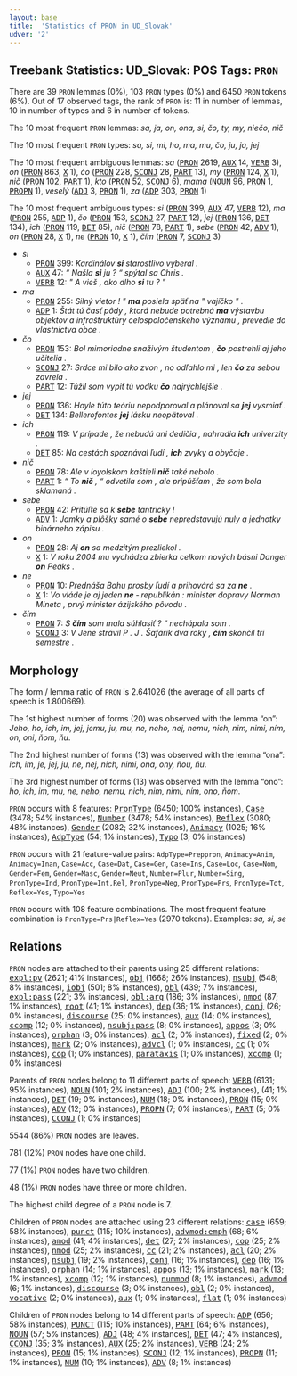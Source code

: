 ```yaml
---
layout: base
title:  'Statistics of PRON in UD_Slovak'
udver: '2'
---
```


## Treebank Statistics: UD_Slovak: POS Tags: `PRON`

There are 39 `PRON` lemmas (0%), 103 `PRON` types (0%) and 6450 `PRON` tokens (6%).
Out of 17 observed tags, the rank of `PRON` is: 11 in number of lemmas, 10 in number of types and 6 in number of tokens.

The 10 most frequent `PRON` lemmas: <em>sa, ja, on, ona, si, čo, ty, my, niečo, nič</em>

The 10 most frequent `PRON` types:  <em>sa, si, mi, ho, ma, mu, čo, ju, ja, jej</em>

The 10 most frequent ambiguous lemmas: <em>sa</em> (<tt><a href="sk-pos-PRON.html">PRON</a></tt> 2619, <tt><a href="sk-pos-AUX.html">AUX</a></tt> 14, <tt><a href="sk-pos-VERB.html">VERB</a></tt> 3), <em>on</em> (<tt><a href="sk-pos-PRON.html">PRON</a></tt> 863, <tt><a href="sk-pos-X.html">X</a></tt> 1), <em>čo</em> (<tt><a href="sk-pos-PRON.html">PRON</a></tt> 228, <tt><a href="sk-pos-SCONJ.html">SCONJ</a></tt> 28, <tt><a href="sk-pos-PART.html">PART</a></tt> 13), <em>my</em> (<tt><a href="sk-pos-PRON.html">PRON</a></tt> 124, <tt><a href="sk-pos-X.html">X</a></tt> 1), <em>nič</em> (<tt><a href="sk-pos-PRON.html">PRON</a></tt> 102, <tt><a href="sk-pos-PART.html">PART</a></tt> 1), <em>kto</em> (<tt><a href="sk-pos-PRON.html">PRON</a></tt> 52, <tt><a href="sk-pos-SCONJ.html">SCONJ</a></tt> 6), <em>mama</em> (<tt><a href="sk-pos-NOUN.html">NOUN</a></tt> 96, <tt><a href="sk-pos-PRON.html">PRON</a></tt> 1, <tt><a href="sk-pos-PROPN.html">PROPN</a></tt> 1), <em>veselý</em> (<tt><a href="sk-pos-ADJ.html">ADJ</a></tt> 3, <tt><a href="sk-pos-PRON.html">PRON</a></tt> 1), <em>za</em> (<tt><a href="sk-pos-ADP.html">ADP</a></tt> 303, <tt><a href="sk-pos-PRON.html">PRON</a></tt> 1)

The 10 most frequent ambiguous types:  <em>si</em> (<tt><a href="sk-pos-PRON.html">PRON</a></tt> 399, <tt><a href="sk-pos-AUX.html">AUX</a></tt> 47, <tt><a href="sk-pos-VERB.html">VERB</a></tt> 12), <em>ma</em> (<tt><a href="sk-pos-PRON.html">PRON</a></tt> 255, <tt><a href="sk-pos-ADP.html">ADP</a></tt> 1), <em>čo</em> (<tt><a href="sk-pos-PRON.html">PRON</a></tt> 153, <tt><a href="sk-pos-SCONJ.html">SCONJ</a></tt> 27, <tt><a href="sk-pos-PART.html">PART</a></tt> 12), <em>jej</em> (<tt><a href="sk-pos-PRON.html">PRON</a></tt> 136, <tt><a href="sk-pos-DET.html">DET</a></tt> 134), <em>ich</em> (<tt><a href="sk-pos-PRON.html">PRON</a></tt> 119, <tt><a href="sk-pos-DET.html">DET</a></tt> 85), <em>nič</em> (<tt><a href="sk-pos-PRON.html">PRON</a></tt> 78, <tt><a href="sk-pos-PART.html">PART</a></tt> 1), <em>sebe</em> (<tt><a href="sk-pos-PRON.html">PRON</a></tt> 42, <tt><a href="sk-pos-ADV.html">ADV</a></tt> 1), <em>on</em> (<tt><a href="sk-pos-PRON.html">PRON</a></tt> 28, <tt><a href="sk-pos-X.html">X</a></tt> 1), <em>ne</em> (<tt><a href="sk-pos-PRON.html">PRON</a></tt> 10, <tt><a href="sk-pos-X.html">X</a></tt> 1), <em>čím</em> (<tt><a href="sk-pos-PRON.html">PRON</a></tt> 7, <tt><a href="sk-pos-SCONJ.html">SCONJ</a></tt> 3)


* <em>si</em>
  * <tt><a href="sk-pos-PRON.html">PRON</a></tt> 399: <em>Kardinálov <b>si</b> starostlivo vyberal .</em>
  * <tt><a href="sk-pos-AUX.html">AUX</a></tt> 47: <em>“ Našla <b>si</b> ju ? “ spýtal sa Chris .</em>
  * <tt><a href="sk-pos-VERB.html">VERB</a></tt> 12: <em>" A vieš , ako dlho <b>si</b> tu ? "</em>
* <em>ma</em>
  * <tt><a href="sk-pos-PRON.html">PRON</a></tt> 255: <em>Silný vietor ! " <b>ma</b> posiela späť na " vajíčko " .</em>
  * <tt><a href="sk-pos-ADP.html">ADP</a></tt> 1: <em>Štát tú časť pôdy , ktorá nebude potrebná <b>ma</b> výstavbu objektov a infraštruktúry celospoločenského významu , prevedie do vlastníctva obce .</em>
* <em>čo</em>
  * <tt><a href="sk-pos-PRON.html">PRON</a></tt> 153: <em>Bol mimoriadne snaživým študentom , <b>čo</b> postrehli aj jeho učitelia .</em>
  * <tt><a href="sk-pos-SCONJ.html">SCONJ</a></tt> 27: <em>Srdce mi bilo ako zvon , no odľahlo mi , len <b>čo</b> za sebou zavrela .</em>
  * <tt><a href="sk-pos-PART.html">PART</a></tt> 12: <em>Túžil som vypiť tú vodku <b>čo</b> najrýchlejšie .</em>
* <em>jej</em>
  * <tt><a href="sk-pos-PRON.html">PRON</a></tt> 136: <em>Hoyle túto teóriu nepodporoval a plánoval sa <b>jej</b> vysmiať .</em>
  * <tt><a href="sk-pos-DET.html">DET</a></tt> 134: <em>Bellerofontes <b>jej</b> lásku neopätoval .</em>
* <em>ich</em>
  * <tt><a href="sk-pos-PRON.html">PRON</a></tt> 119: <em>V prípade , že nebudú ani dedičia , nahradia <b>ich</b> univerzity .</em>
  * <tt><a href="sk-pos-DET.html">DET</a></tt> 85: <em>Na cestách spoznával ľudí , <b>ich</b> zvyky a obyčaje .</em>
* <em>nič</em>
  * <tt><a href="sk-pos-PRON.html">PRON</a></tt> 78: <em>Ale v loyolskom kaštieli <b>nič</b> také nebolo .</em>
  * <tt><a href="sk-pos-PART.html">PART</a></tt> 1: <em>“ To <b>nič</b> , “ odvetila som , ale pripúšťam , že som bola sklamaná .</em>
* <em>sebe</em>
  * <tt><a href="sk-pos-PRON.html">PRON</a></tt> 42: <em>Pritúľte sa k <b>sebe</b> tantricky !</em>
  * <tt><a href="sk-pos-ADV.html">ADV</a></tt> 1: <em>Jamky a plôšky samé o <b>sebe</b> nepredstavujú nuly a jednotky binárneho zápisu .</em>
* <em>on</em>
  * <tt><a href="sk-pos-PRON.html">PRON</a></tt> 28: <em>Aj <b>on</b> sa medzitým prezliekol .</em>
  * <tt><a href="sk-pos-X.html">X</a></tt> 1: <em>V roku 2004 mu vychádza zbierka celkom nových básni Danger <b>on</b> Peaks .</em>
* <em>ne</em>
  * <tt><a href="sk-pos-PRON.html">PRON</a></tt> 10: <em>Prednáša Bohu prosby ľudí a prihovárá sa za <b>ne</b> .</em>
  * <tt><a href="sk-pos-X.html">X</a></tt> 1: <em>Vo vláde je aj jeden <b>ne</b> ‐ republikán : minister dopravy Norman Mineta , prvý minister ázijského pôvodu .</em>
* <em>čím</em>
  * <tt><a href="sk-pos-PRON.html">PRON</a></tt> 7: <em>S <b>čím</b> som mala súhlasiť ? “ nechápala som .</em>
  * <tt><a href="sk-pos-SCONJ.html">SCONJ</a></tt> 3: <em>V Jene strávil P . J . Šafárik dva roky , <b>čím</b> skončil tri semestre .</em>

## Morphology

The form / lemma ratio of `PRON` is 2.641026 (the average of all parts of speech is 1.800669).

The 1st highest number of forms (20) was observed with the lemma “on”: <em>Jeho, ho, ich, im, jej, jemu, ju, mu, ne, neho, nej, nemu, nich, nim, nimi, ním, on, oni, ňom, ňu</em>.

The 2nd highest number of forms (13) was observed with the lemma “ona”: <em>ich, im, je, jej, ju, ne, nej, nich, nimi, ona, ony, ňou, ňu</em>.

The 3rd highest number of forms (13) was observed with the lemma “ono”: <em>ho, ich, im, mu, ne, neho, nemu, nich, nim, nimi, ním, ono, ňom</em>.

`PRON` occurs with 8 features: <tt><a href="sk-feat-PronType.html">PronType</a></tt> (6450; 100% instances), <tt><a href="sk-feat-Case.html">Case</a></tt> (3478; 54% instances), <tt><a href="sk-feat-Number.html">Number</a></tt> (3478; 54% instances), <tt><a href="sk-feat-Reflex.html">Reflex</a></tt> (3080; 48% instances), <tt><a href="sk-feat-Gender.html">Gender</a></tt> (2082; 32% instances), <tt><a href="sk-feat-Animacy.html">Animacy</a></tt> (1025; 16% instances), <tt><a href="sk-feat-AdpType.html">AdpType</a></tt> (54; 1% instances), <tt><a href="sk-feat-Typo.html">Typo</a></tt> (3; 0% instances)

`PRON` occurs with 21 feature-value pairs: `AdpType=Preppron`, `Animacy=Anim`, `Animacy=Inan`, `Case=Acc`, `Case=Dat`, `Case=Gen`, `Case=Ins`, `Case=Loc`, `Case=Nom`, `Gender=Fem`, `Gender=Masc`, `Gender=Neut`, `Number=Plur`, `Number=Sing`, `PronType=Ind`, `PronType=Int,Rel`, `PronType=Neg`, `PronType=Prs`, `PronType=Tot`, `Reflex=Yes`, `Typo=Yes`

`PRON` occurs with 108 feature combinations.
The most frequent feature combination is `PronType=Prs|Reflex=Yes` (2970 tokens).
Examples: <em>sa, si, se</em>


## Relations

`PRON` nodes are attached to their parents using 25 different relations: <tt><a href="sk-dep-expl-pv.html">expl:pv</a></tt> (2621; 41% instances), <tt><a href="sk-dep-obj.html">obj</a></tt> (1668; 26% instances), <tt><a href="sk-dep-nsubj.html">nsubj</a></tt> (548; 8% instances), <tt><a href="sk-dep-iobj.html">iobj</a></tt> (501; 8% instances), <tt><a href="sk-dep-obl.html">obl</a></tt> (439; 7% instances), <tt><a href="sk-dep-expl-pass.html">expl:pass</a></tt> (221; 3% instances), <tt><a href="sk-dep-obl-arg.html">obl:arg</a></tt> (186; 3% instances), <tt><a href="sk-dep-nmod.html">nmod</a></tt> (87; 1% instances), <tt><a href="sk-dep-root.html">root</a></tt> (41; 1% instances), <tt><a href="sk-dep-dep.html">dep</a></tt> (36; 1% instances), <tt><a href="sk-dep-conj.html">conj</a></tt> (26; 0% instances), <tt><a href="sk-dep-discourse.html">discourse</a></tt> (25; 0% instances), <tt><a href="sk-dep-aux.html">aux</a></tt> (14; 0% instances), <tt><a href="sk-dep-ccomp.html">ccomp</a></tt> (12; 0% instances), <tt><a href="sk-dep-nsubj-pass.html">nsubj:pass</a></tt> (8; 0% instances), <tt><a href="sk-dep-appos.html">appos</a></tt> (3; 0% instances), <tt><a href="sk-dep-orphan.html">orphan</a></tt> (3; 0% instances), <tt><a href="sk-dep-acl.html">acl</a></tt> (2; 0% instances), <tt><a href="sk-dep-fixed.html">fixed</a></tt> (2; 0% instances), <tt><a href="sk-dep-mark.html">mark</a></tt> (2; 0% instances), <tt><a href="sk-dep-advcl.html">advcl</a></tt> (1; 0% instances), <tt><a href="sk-dep-cc.html">cc</a></tt> (1; 0% instances), <tt><a href="sk-dep-cop.html">cop</a></tt> (1; 0% instances), <tt><a href="sk-dep-parataxis.html">parataxis</a></tt> (1; 0% instances), <tt><a href="sk-dep-xcomp.html">xcomp</a></tt> (1; 0% instances)

Parents of `PRON` nodes belong to 11 different parts of speech: <tt><a href="sk-pos-VERB.html">VERB</a></tt> (6131; 95% instances), <tt><a href="sk-pos-NOUN.html">NOUN</a></tt> (101; 2% instances), <tt><a href="sk-pos-ADJ.html">ADJ</a></tt> (100; 2% instances),  (41; 1% instances), <tt><a href="sk-pos-DET.html">DET</a></tt> (19; 0% instances), <tt><a href="sk-pos-NUM.html">NUM</a></tt> (18; 0% instances), <tt><a href="sk-pos-PRON.html">PRON</a></tt> (15; 0% instances), <tt><a href="sk-pos-ADV.html">ADV</a></tt> (12; 0% instances), <tt><a href="sk-pos-PROPN.html">PROPN</a></tt> (7; 0% instances), <tt><a href="sk-pos-PART.html">PART</a></tt> (5; 0% instances), <tt><a href="sk-pos-CCONJ.html">CCONJ</a></tt> (1; 0% instances)

5544 (86%) `PRON` nodes are leaves.

781 (12%) `PRON` nodes have one child.

77 (1%) `PRON` nodes have two children.

48 (1%) `PRON` nodes have three or more children.

The highest child degree of a `PRON` node is 7.

Children of `PRON` nodes are attached using 23 different relations: <tt><a href="sk-dep-case.html">case</a></tt> (659; 58% instances), <tt><a href="sk-dep-punct.html">punct</a></tt> (115; 10% instances), <tt><a href="sk-dep-advmod-emph.html">advmod:emph</a></tt> (68; 6% instances), <tt><a href="sk-dep-amod.html">amod</a></tt> (41; 4% instances), <tt><a href="sk-dep-det.html">det</a></tt> (27; 2% instances), <tt><a href="sk-dep-cop.html">cop</a></tt> (25; 2% instances), <tt><a href="sk-dep-nmod.html">nmod</a></tt> (25; 2% instances), <tt><a href="sk-dep-cc.html">cc</a></tt> (21; 2% instances), <tt><a href="sk-dep-acl.html">acl</a></tt> (20; 2% instances), <tt><a href="sk-dep-nsubj.html">nsubj</a></tt> (19; 2% instances), <tt><a href="sk-dep-conj.html">conj</a></tt> (16; 1% instances), <tt><a href="sk-dep-dep.html">dep</a></tt> (16; 1% instances), <tt><a href="sk-dep-orphan.html">orphan</a></tt> (14; 1% instances), <tt><a href="sk-dep-appos.html">appos</a></tt> (13; 1% instances), <tt><a href="sk-dep-mark.html">mark</a></tt> (13; 1% instances), <tt><a href="sk-dep-xcomp.html">xcomp</a></tt> (12; 1% instances), <tt><a href="sk-dep-nummod.html">nummod</a></tt> (8; 1% instances), <tt><a href="sk-dep-advmod.html">advmod</a></tt> (6; 1% instances), <tt><a href="sk-dep-discourse.html">discourse</a></tt> (3; 0% instances), <tt><a href="sk-dep-obl.html">obl</a></tt> (2; 0% instances), <tt><a href="sk-dep-vocative.html">vocative</a></tt> (2; 0% instances), <tt><a href="sk-dep-aux.html">aux</a></tt> (1; 0% instances), <tt><a href="sk-dep-flat.html">flat</a></tt> (1; 0% instances)

Children of `PRON` nodes belong to 14 different parts of speech: <tt><a href="sk-pos-ADP.html">ADP</a></tt> (656; 58% instances), <tt><a href="sk-pos-PUNCT.html">PUNCT</a></tt> (115; 10% instances), <tt><a href="sk-pos-PART.html">PART</a></tt> (64; 6% instances), <tt><a href="sk-pos-NOUN.html">NOUN</a></tt> (57; 5% instances), <tt><a href="sk-pos-ADJ.html">ADJ</a></tt> (48; 4% instances), <tt><a href="sk-pos-DET.html">DET</a></tt> (47; 4% instances), <tt><a href="sk-pos-CCONJ.html">CCONJ</a></tt> (35; 3% instances), <tt><a href="sk-pos-AUX.html">AUX</a></tt> (25; 2% instances), <tt><a href="sk-pos-VERB.html">VERB</a></tt> (24; 2% instances), <tt><a href="sk-pos-PRON.html">PRON</a></tt> (15; 1% instances), <tt><a href="sk-pos-SCONJ.html">SCONJ</a></tt> (12; 1% instances), <tt><a href="sk-pos-PROPN.html">PROPN</a></tt> (11; 1% instances), <tt><a href="sk-pos-NUM.html">NUM</a></tt> (10; 1% instances), <tt><a href="sk-pos-ADV.html">ADV</a></tt> (8; 1% instances)

